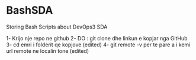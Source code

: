 # BashSDA
Storing Bash Scripts about DevOps3 SDA

1- Krijo nje repo ne github
2- DO : git clone dhe linkun e kopjar nga GitHub
3- cd emri i folderit qe kopjove (edited) 
4- git remote -v  per te pare a i kemi url  remote ne localin tone (edited) 

